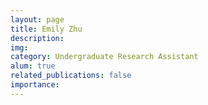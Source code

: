 ```yaml
---
layout: page
title: Emily Zhu
description:
img:
category: Undergraduate Research Assistant
alum: true
related_publications: false
importance:
---
```

